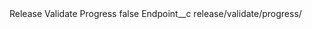 <?xml version="1.0" encoding="UTF-8"?>
<CustomMetadata xmlns="http://soap.sforce.com/2006/04/metadata" xmlns:xsi="http://www.w3.org/2001/XMLSchema-instance" xmlns:xsd="http://www.w3.org/2001/XMLSchema">
    <label>Release Validate Progress</label>
    <protected>false</protected>
    <values>
        <field>Endpoint__c</field>
        <value xsi:type="xsd:string">release/validate/progress/</value>
    </values>
</CustomMetadata>
